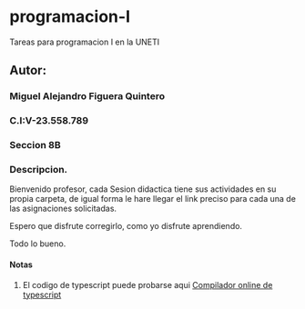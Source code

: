 # programacion-I
Tareas para programacion I en la UNETI

## Autor:

### Miguel Alejandro Figuera Quintero
### C.I:V-23.558.789
### Seccion 8B

### Descripcion.

Bienvenido profesor, cada Sesion didactica tiene sus actividades en su propia carpeta, de igual forma le hare llegar el link preciso para cada una de las asignaciones solicitadas.

Espero que disfrute corregirlo, como yo disfrute aprendiendo.

Todo lo bueno.


#### Notas

1. El codigo de typescript puede probarse aqui [Compilador online de typescript](typescriptlang.org/play)